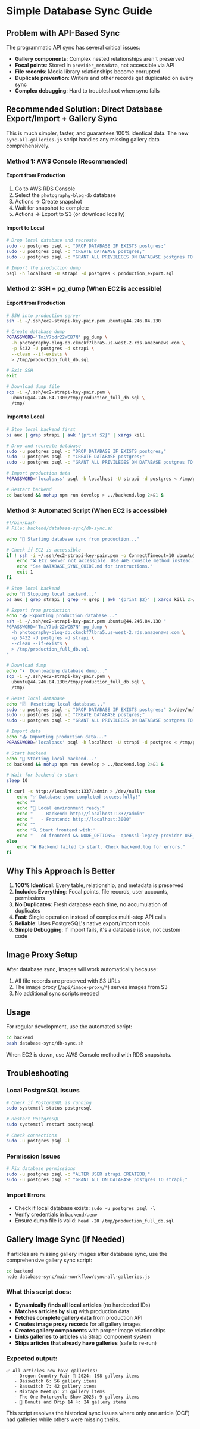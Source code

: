 # Simple Database Sync Guide

## Problem with API-Based Sync

The programmatic API sync has several critical issues:
- **Gallery components**: Complex nested relationships aren't preserved
- **Focal points**: Stored in `provider_metadata`, not accessible via API
- **File records**: Media library relationships become corrupted
- **Duplicate prevention**: Writers and other records get duplicated on every sync
- **Complex debugging**: Hard to troubleshoot when sync fails

## Recommended Solution: Direct Database Export/Import + Gallery Sync

This is much simpler, faster, and guarantees 100% identical data. The new `sync-all-galleries.js` script handles any missing gallery data comprehensively.

### Method 1: AWS Console (Recommended)

#### Export from Production
1. Go to AWS RDS Console
2. Select the `photography-blog-db` database
3. Actions → Create snapshot
4. Wait for snapshot to complete
5. Actions → Export to S3 (or download locally)

#### Import to Local
```bash
# Drop local database and recreate
sudo -u postgres psql -c "DROP DATABASE IF EXISTS postgres;"
sudo -u postgres psql -c "CREATE DATABASE postgres;"
sudo -u postgres psql -c "GRANT ALL PRIVILEGES ON DATABASE postgres TO strapi;"

# Import the production dump
psql -h localhost -U strapi -d postgres < production_export.sql
```

### Method 2: SSH + pg_dump (When EC2 is accessible)

#### Export from Production
```bash
# SSH into production server
ssh -i ~/.ssh/ec2-strapi-key-pair.pem ubuntu@44.246.84.130

# Create database dump
PGPASSWORD='TmiY7bdr22WCB7N' pg_dump \
  -h photography-blog-db.ckmckf7lbra5.us-west-2.rds.amazonaws.com \
  -p 5432 -U postgres -d strapi \
  --clean --if-exists \
  > /tmp/production_full_db.sql

# Exit SSH
exit

# Download dump file
scp -i ~/.ssh/ec2-strapi-key-pair.pem \
  ubuntu@44.246.84.130:/tmp/production_full_db.sql \
  /tmp/
```

#### Import to Local
```bash
# Stop local backend first
ps aux | grep strapi | awk '{print $2}' | xargs kill

# Drop and recreate database
sudo -u postgres psql -c "DROP DATABASE IF EXISTS postgres;"
sudo -u postgres psql -c "CREATE DATABASE postgres;"
sudo -u postgres psql -c "GRANT ALL PRIVILEGES ON DATABASE postgres TO strapi;"

# Import production data
PGPASSWORD='localpass' psql -h localhost -U strapi -d postgres < /tmp/production_full_db.sql

# Restart backend
cd backend && nohup npm run develop > ../backend.log 2>&1 &
```

### Method 3: Automated Script (When EC2 is accessible)

```bash
#!/bin/bash
# File: backend/database-sync/db-sync.sh

echo "🔄 Starting database sync from production..."

# Check if EC2 is accessible
if ! ssh -i ~/.ssh/ec2-strapi-key-pair.pem -o ConnectTimeout=10 ubuntu@44.246.84.130 "echo 'Server accessible'" > /dev/null 2>&1; then
    echo "❌ EC2 server not accessible. Use AWS Console method instead."
    echo "See DATABASE_SYNC_GUIDE.md for instructions."
    exit 1
fi

# Stop local backend
echo "🛑 Stopping local backend..."
ps aux | grep strapi | grep -v grep | awk '{print $2}' | xargs kill 2>/dev/null

# Export from production
echo "📥 Exporting production database..."
ssh -i ~/.ssh/ec2-strapi-key-pair.pem ubuntu@44.246.84.130 "
PGPASSWORD='TmiY7bdr22WCB7N' pg_dump \
  -h photography-blog-db.ckmckf7lbra5.us-west-2.rds.amazonaws.com \
  -p 5432 -U postgres -d strapi \
  --clean --if-exists \
  > /tmp/production_full_db.sql
"

# Download dump
echo "⬇️  Downloading database dump..."
scp -i ~/.ssh/ec2-strapi-key-pair.pem \
  ubuntu@44.246.84.130:/tmp/production_full_db.sql \
  /tmp/

# Reset local database
echo "🗄️  Resetting local database..."
sudo -u postgres psql -c "DROP DATABASE IF EXISTS postgres;" 2>/dev/null
sudo -u postgres psql -c "CREATE DATABASE postgres;"
sudo -u postgres psql -c "GRANT ALL PRIVILEGES ON DATABASE postgres TO strapi;"

# Import data
echo "📤 Importing production data..."
PGPASSWORD='localpass' psql -h localhost -U strapi -d postgres < /tmp/production_full_db.sql

# Start backend
echo "🚀 Starting local backend..."
cd backend && nohup npm run develop > ../backend.log 2>&1 &

# Wait for backend to start
sleep 10

if curl -s http://localhost:1337/admin > /dev/null; then
    echo "✅ Database sync completed successfully!"
    echo ""
    echo "🎯 Local environment ready:"
    echo "   - Backend: http://localhost:1337/admin"
    echo "   - Frontend: http://localhost:3000"
    echo ""
    echo "🔍 Start frontend with:"
    echo "   cd frontend && NODE_OPTIONS=--openssl-legacy-provider USE_CLOUD_BACKEND=false npm run dev"
else
    echo "❌ Backend failed to start. Check backend.log for errors."
fi
```

## Why This Approach is Better

1. **100% Identical**: Every table, relationship, and metadata is preserved
2. **Includes Everything**: Focal points, file records, user accounts, permissions
3. **No Duplicates**: Fresh database each time, no accumulation of duplicates
4. **Fast**: Single operation instead of complex multi-step API calls
5. **Reliable**: Uses PostgreSQL's native export/import tools
6. **Simple Debugging**: If import fails, it's a database issue, not custom code

## Image Proxy Setup

After database sync, images will work automatically because:
1. All file records are preserved with S3 URLs
2. The image proxy (`/api/image-proxy/*`) serves images from S3
3. No additional sync scripts needed

## Usage

For regular development, use the automated script:
```bash
cd backend
bash database-sync/db-sync.sh
```

When EC2 is down, use AWS Console method with RDS snapshots.

## Troubleshooting

### Local PostgreSQL Issues
```bash
# Check if PostgreSQL is running
sudo systemctl status postgresql

# Restart PostgreSQL
sudo systemctl restart postgresql

# Check connections
sudo -u postgres psql -l
```

### Permission Issues
```bash
# Fix database permissions
sudo -u postgres psql -c "ALTER USER strapi CREATEDB;"
sudo -u postgres psql -c "GRANT ALL ON DATABASE postgres TO strapi;"
```

### Import Errors
- Check if local database exists: `sudo -u postgres psql -l`
- Verify credentials in `backend/.env`
- Ensure dump file is valid: `head -20 /tmp/production_full_db.sql`

## Gallery Image Sync (If Needed)

If articles are missing gallery images after database sync, use the comprehensive gallery sync script:

```bash
cd backend
node database-sync/main-workflow/sync-all-galleries.js
```

### What this script does:
- **Dynamically finds all local articles** (no hardcoded IDs)
- **Matches articles by slug** with production data
- **Fetches complete gallery data** from production API
- **Creates image proxy records** for all gallery images  
- **Creates gallery components** with proper image relationships
- **Links galleries to articles** via Strapi component system
- **Skips articles that already have galleries** (safe to re-run)

### Expected output:
```
✅ All articles now have galleries:
   - Oregon Country Fair 🍑 2024: 198 gallery items
   - Basswitch 6: 56 gallery items  
   - Basswitch 7: 42 gallery items
   - Mixtape Meetup: 23 gallery items
   - The One Motorcycle Show 2025: 9 gallery items
   - 🍩 Donuts and Drip 14 💦: 24 gallery items
```

This script resolves the historical sync issues where only one article (OCF) had galleries while others were missing theirs.